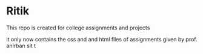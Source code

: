 # Ritik
This repo is created for college assignments  and projects


it only now contains the css and and html files of assignments given by prof. anirban sit t
